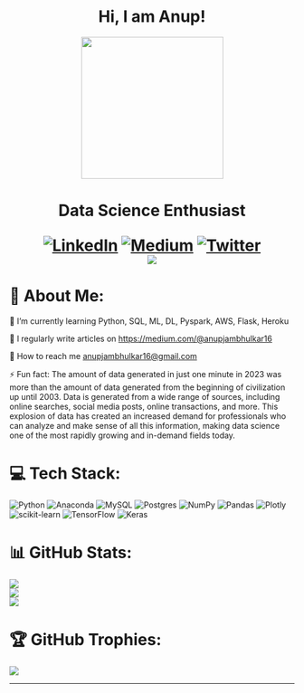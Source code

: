 <h1 align="center">
  Hi, I am Anup!
</h1 align="center">  

<div id="header" align="center">
  <img src="https://media.giphy.com/media/5k5vZwRFZR5aZeniqb/giphy.gif" width="251"/>
</div>  
<h1 align="center">
Data Science Enthusiast
  
[![LinkedIn](https://img.shields.io/badge/LinkedIn-%230077B5.svg?logo=linkedin&logoColor=white)](https://linkedin.com/in/www.linkedin.com/in/aajkr) [![Medium](https://img.shields.io/badge/Medium-12100E?logo=medium&logoColor=white)](https://medium.com/medium.com/@anupjambhulkar16) [![Twitter](https://img.shields.io/badge/Twitter-%231DA1F2.svg?logo=Twitter&logoColor=white)](https://twitter.com/https://twitter.com/Anup_Anny01?t=JcVZNt77tgOFtXdv9RYg5w&s=09)   
[![](https://visitcount.itsvg.in/api?id=anup-anny&icon=0&color=0)](https://visitcount.itsvg.in)

  
  
# 💫 About Me:<br>
🌱 I’m currently learning Python, SQL, ML, DL, Pyspark, AWS, Flask, Heroku<br>

💬 I regularly write articles on https://medium.com/@anupjambhulkar16<br>

🤝 How to reach me anupjambhulkar16@gmail.com<br>

⚡ Fun fact: The amount of data generated in just one minute in 2023 was more than the amount of data generated from the beginning of civilization up until 2003. Data is generated from a wide range of sources, including online searches, social media posts, online transactions, and more. This explosion of data has created an increased demand for professionals who can analyze and make sense of all this information, making data science one of the most rapidly growing and in-demand fields today.

# 💻 Tech Stack:
![Python](https://img.shields.io/badge/python-3670A0?style=plastic&logo=python&logoColor=ffdd54) ![Anaconda](https://img.shields.io/badge/Anaconda-%2344A833.svg?style=plastic&logo=anaconda&logoColor=white) ![MySQL](https://img.shields.io/badge/mysql-%2300f.svg?style=plastic&logo=mysql&logoColor=white) ![Postgres](https://img.shields.io/badge/postgres-%23316192.svg?style=plastic&logo=postgresql&logoColor=white) ![NumPy](https://img.shields.io/badge/numpy-%23013243.svg?style=plastic&logo=numpy&logoColor=white) ![Pandas](https://img.shields.io/badge/pandas-%23150458.svg?style=plastic&logo=pandas&logoColor=white) ![Plotly](https://img.shields.io/badge/Plotly-%233F4F75.svg?style=plastic&logo=plotly&logoColor=white) ![scikit-learn](https://img.shields.io/badge/scikit--learn-%23F7931E.svg?style=plastic&logo=scikit-learn&logoColor=white) ![TensorFlow](https://img.shields.io/badge/TensorFlow-%23FF6F00.svg?style=plastic&logo=TensorFlow&logoColor=white) ![Keras](https://img.shields.io/badge/Keras-%23D00000.svg?style=plastic&logo=Keras&logoColor=white)

# 📊 GitHub Stats:
![](https://github-readme-stats.vercel.app/api?username=anup-anny&theme=dark&hide_border=true&include_all_commits=true&count_private=false)<br/>
![](https://github-readme-streak-stats.herokuapp.com/?user=anup-anny&theme=dark&hide_border=true)<br/>
![](https://github-readme-stats.vercel.app/api/top-langs/?username=anup-anny&theme=dark&hide_border=true&include_all_commits=true&count_private=false&layout=compact)


# 🏆 GitHub Trophies:

  ![](https://github-profile-trophy.vercel.app/?username=anup-anny&theme=onestar&no-frame=true&no-bg=true&margin-w=4)

---



<!-- Proudly created with GPRM ( https://gprm.itsvg.in ) -->
